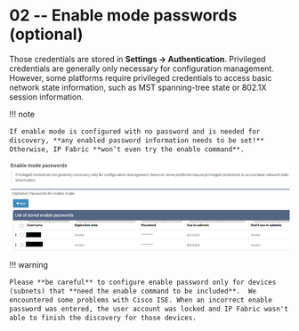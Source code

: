 # 02 -- Enable mode passwords (optional)

Those credentials are stored in **Settings → Authentication**. Privileged credentials are generally only necessary for configuration management. However, some platforms require privileged credentials to access basic network state information, such as MST spanning-tree state or 802.1X session information.

!!! note

    If enable mode is configured with no password and is needed for discovery, **any enabled password information needs to be set!** Otherwise, IP Fabric **won’t even try the enable command**.

![Enable passwords](enable_psw.png)

!!! warning

    Please **be careful** to configure enable password only for devices (subnets) that **need the enable command to be included**.  We encountered some problems with Cisco ISE. When an incorrect enable password was entered, the user account was locked and IP Fabric wasn't able to finish the discovery for those devices.

